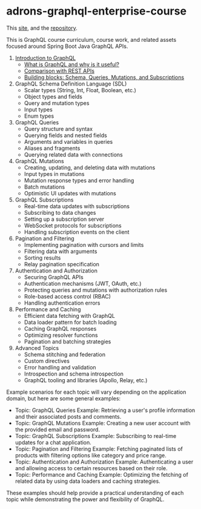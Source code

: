 # adrons-graphql-enterprise-course

This [site](https://adron.github.io/adrons-graphql-enterprise-course/), and the [repository](https://github.com/Adron/adrons-graphql-enterprise-course/).

This is GraphQL course curriculum, course work, and related assets focused around Spring Boot Java GraphQL APIs.

1. [Introduction to GraphQL](section-1)
    - [What is GraphQL and why is it useful?](00-intro-to-graphql.md)
    - [Comparison with REST APIs](01-graphql-and-rest.md)
    - [Building blocks: Schema, Queries, Mutations, and Subscriptions](02-schema-mutations-and-subscriptions.md)
2. GraphQL Schema Definition Language (SDL)
    - Scalar types (String, Int, Float, Boolean, etc.)
    - Object types and fields
    - Query and mutation types
    - Input types
    - Enum types
3. GraphQL Queries
    - Query structure and syntax
    - Querying fields and nested fields
    - Arguments and variables in queries
    - Aliases and fragments
    - Querying related data with connections
4. GraphQL Mutations
    - Creating, updating, and deleting data with mutations
    - Input types in mutations
    - Mutation response types and error handling
    - Batch mutations
    - Optimistic UI updates with mutations
5. GraphQL Subscriptions
    - Real-time data updates with subscriptions
    - Subscribing to data changes
    - Setting up a subscription server
    - WebSocket protocols for subscriptions
    - Handling subscription events on the client
6. Pagination and Filtering
    - Implementing pagination with cursors and limits
    - Filtering data with arguments
    - Sorting results
    - Relay pagination specification
7. Authentication and Authorization
    - Securing GraphQL APIs
    - Authentication mechanisms (JWT, OAuth, etc.)
    - Protecting queries and mutations with authorization rules
    - Role-based access control (RBAC)
    - Handling authentication errors
8. Performance and Caching
    - Efficient data fetching with GraphQL
    - Data loader pattern for batch loading
    - Caching GraphQL responses
    - Optimizing resolver functions
    - Pagination and batching strategies
9. Advanced Topics
    - Schema stitching and federation
    - Custom directives
    - Error handling and validation
    - Introspection and schema introspection
    - GraphQL tooling and libraries (Apollo, Relay, etc.)

Example scenarios for each topic will vary depending on the application domain, but here are some general examples:

- Topic: GraphQL Queries Example: Retrieving a user's profile information and their associated posts and comments.
- Topic: GraphQL Mutations Example: Creating a new user account with the provided email and password.
- Topic: GraphQL Subscriptions Example: Subscribing to real-time updates for a chat application.
- Topic: Pagination and Filtering Example: Fetching paginated lists of products with filtering options like category and price range.
- Topic: Authentication and Authorization Example: Authenticating a user and allowing access to certain resources based on their role.
- Topic: Performance and Caching Example: Optimizing the fetching of related data by using data loaders and caching strategies.
    
These examples should help provide a practical understanding of each topic while demonstrating the power and flexibility of GraphQL.
